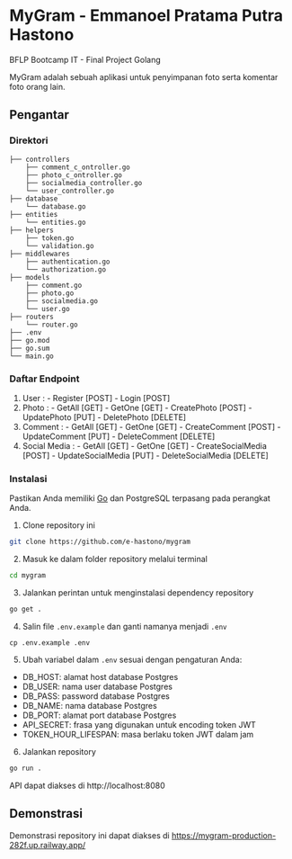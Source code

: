 # MyGram - Emmanoel Pratama Putra Hastono

BFLP Bootcamp IT - Final Project Golang

MyGram adalah sebuah aplikasi untuk penyimpanan foto serta komentar foto orang lain.

## Pengantar

### Direktori

```
├── controllers
    ├── comment_c_ontroller.go
    ├── photo_c_ontroller.go
    ├── socialmedia_controller.go
    └── user_controller.go
├── database
    └── database.go
├── entities
    └── entities.go
├── helpers
    ├── token.go
    └── validation.go
├── middlewares
    ├── authentication.go
    └── authorization.go
├── models
    ├── comment.go
    ├── photo.go
    ├── socialmedia.go
    └── user.go
├── routers
    └── router.go
├── .env
├── go.mod
├── go.sum
└── main.go
```

### Daftar Endpoint

1. User : - Register [POST] - Login [POST]
2. Photo : - GetAll [GET] - GetOne [GET] - CreatePhoto [POST] - UpdatePhoto [PUT] - DeletePhoto [DELETE]
3. Comment : - GetAll [GET] - GetOne [GET] - CreateComment [POST] - UpdateComment [PUT] - DeleteComment [DELETE]
4. Social Media : - GetAll [GET] - GetOne [GET] - CreateSocialMedia [POST] - UpdateSocialMedia [PUT] - DeleteSocialMedia [DELETE]

### Instalasi

Pastikan Anda memiliki [Go](https://go.dev/) dan PostgreSQL terpasang pada perangkat Anda.

1. Clone repository ini

```bash
git clone https://github.com/e-hastono/mygram
```

2. Masuk ke dalam folder repository melalui terminal

```bash
cd mygram
```

3. Jalankan perintan untuk menginstalasi dependency repository

```bash
go get .
```

4. Salin file `.env.example` dan ganti namanya menjadi `.env`

```
cp .env.example .env
```

5. Ubah variabel dalam `.env` sesuai dengan pengaturan Anda:

- DB_HOST: alamat host database Postgres
- DB_USER: nama user database Postgres
- DB_PASS: password database Postgres
- DB_NAME: nama database Postgres
- DB_PORT: alamat port database Postgres
- API_SECRET: frasa yang digunakan untuk encoding token JWT
- TOKEN_HOUR_LIFESPAN: masa berlaku token JWT dalam jam

6. Jalankan repository

```bash
go run .
```

API dapat diakses di http://localhost:8080

## Demonstrasi

Demonstrasi repository ini dapat diakses di https://mygram-production-282f.up.railway.app/
